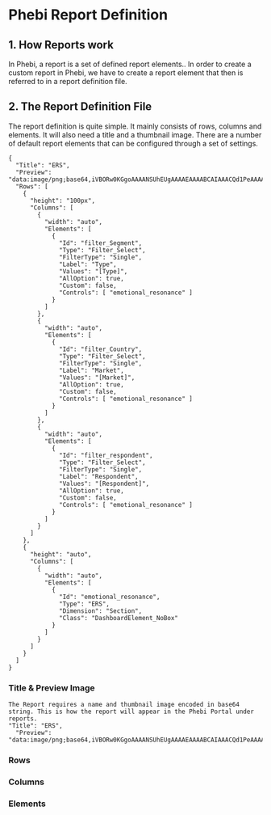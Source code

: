 # Phebi Report Definition

## 1. How Reports work

In Phebi, a report is a set of defined report elements.. In order to create a custom report in Phebi, we have to create a report element that then is referred to in a report definition file.

## 2. The Report Definition File

The report definition is quite simple. It mainly consists of rows, columns and elements. It will also need a title and a thumbnail image. There are a number of default report elements that can be configured through a set of settings.

```
{
  "Title": "ERS",
  "Preview": "data:image/png;base64,iVBORw0KGgoAAAANSUhEUgAAAAEAAAABCAIAAACQd1PeAAAAAXNSR0IArs4c6QAAAARnQU1BAACxjwv8YQUAAAAJcEhZcwAADsMAAA7DAcdvqGQAAAAMSURBVBhXY/j//z8ABf4C/qc1gYQAAAAASUVORK5CYII=",
  "Rows": [
    {
      "height": "100px",
      "Columns": [
        {
          "width": "auto",
          "Elements": [
            {
              "Id": "filter_Segment",
              "Type": "Filter_Select",
              "FilterType": "Single",
              "Label": "Type",
              "Values": "[Type]",
              "AllOption": true,
              "Custom": false,
              "Controls": [ "emotional_resonance" ]
            }
          ]
        },
        {
          "width": "auto",
          "Elements": [
            {
              "Id": "filter_Country",
              "Type": "Filter_Select",
              "FilterType": "Single",
              "Label": "Market",
              "Values": "[Market]",
              "AllOption": true,
              "Custom": false,
              "Controls": [ "emotional_resonance" ]
            }
          ]
        },
        {
          "width": "auto",
          "Elements": [
            {
              "Id": "filter_respondent",
              "Type": "Filter_Select",
              "FilterType": "Single",
              "Label": "Respondent",
              "Values": "[Respondent]",
              "AllOption": true,
              "Custom": false,
              "Controls": [ "emotional_resonance" ]
            }
          ]
        }
      ]
    },
    {
      "height": "auto",
      "Columns": [
        {
          "width": "auto",
          "Elements": [
            {
              "Id": "emotional_resonance",
              "Type": "ERS",
              "Dimension": "Section",
              "Class": "DashboardElement_NoBox"
            }
          ]
        }
      ]
    }
  ]
}
```

### Title & Preview Image

```
The Report requires a name and thumbnail image encoded in base64 string. This is how the report will appear in the Phebi Portal under reports. 
"Title": "ERS",
  "Preview": "data:image/png;base64,iVBORw0KGgoAAAANSUhEUgAAAAEAAAABCAIAAACQd1PeAAAAAXNSR0IArs4c6QAAAARnQU1BAACxjwv8YQUAAAAJcEhZcwAADsMAAA7DAcdvqGQAAAAMSURBVBhXY/j//z8ABf4C/qc1gYQAAAAASUVORK5CYII="
```

### Rows

### Columns

### Elements
